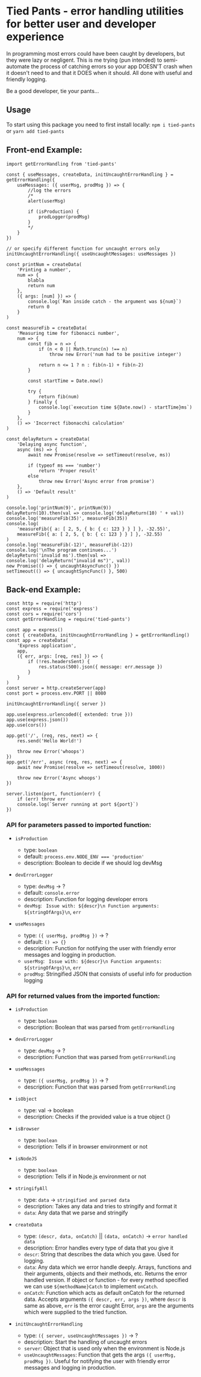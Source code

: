 # Tied Pants - error handling utilities for better user and developer experience
In programming most errors could have been caught by developers, but they were
lazy or negligent. This is me trying (pun intended) to semi-automate the process
of catching errors so your app DOESN'T crash when it doesn't need to
and that it DOES when it should. All done with useful and friendly logging.

Be a good developer, tie your pants...

## Usage
To start using this package you need to first install locally:
`npm i tied-pants` or `yarn add tied-pants`

## Front-end Example:
```
import getErrorHandling from 'tied-pants'

const { useMessages, createData, initUncaughtErrorHandling } = getErrorHandling({
    useMessages: ({ userMsg, prodMsg }) => {
        //log the errors
        /*
        alert(userMsg)

        if (isProduction) {
            prodLogger(prodMsg)
        }
        */
    }
})

// or specify different function for uncaught errors only
initUncaughtErrorHandling({ useUncaughtMessages: useMessages })

const printNum = createData(
    'Printing a number',
    num => {
        blabla
        return num
    },
    ({ args: [num] }) => {
        console.log(`Ran inside catch - the argument was ${num}`)
        return 0
    }
)

const measureFib = createData(
    'Measuring time for fibonacci number',
    num => {
        const fib = n => {
            if (n < 0 || Math.trunc(n) !== n)
                throw new Error('num had to be positive integer')

            return n <= 1 ? n : fib(n-1) + fib(n-2)
        }

        const startTime = Date.now()

        try {
            return fib(num)
        } finally {
            console.log(`execution time ${Date.now() - startTime}ms`)
        }
    },
    () => 'Incorrect fibonacchi calculation'
)

const delayReturn = createData(
    'Delaying async function',
    async (ms) => {
        await new Promise(resolve => setTimeout(resolve, ms))

        if (typeof ms === 'number')
            return 'Proper result'
        else
            throw new Error('Async error from promise')
    },
    () => 'Default result'
)

console.log('printNum(9)', printNum(9))
delayReturn(10).then(val => console.log('delayReturn(10) ' + val))
console.log('measureFib(35)', measureFib(35))
console.log(
    'measureFib({ a: [ 2, 5, { b: { c: 123 } } ] }, -32.55)',
    measureFib({ a: [ 2, 5, { b: { c: 123 } } ] }, -32.55)
)
console.log('measureFib(-12)', measureFib(-12))
console.log('\nThe program continues...')
delayReturn('invalid ms').then(val => console.log('delayReturn("invalid ms")', val))
new Promise(() => { uncaughtAsyncFunc() })
setTimeout(() => { uncaughtSyncFunc() }, 500)
```

## Back-end Example:
```
const http = require('http')
const express = require('express')
const cors = require('cors')
const getErrorHandling = require('tied-pants')

const app = express()
const { createData, initUncaughtErrorHandling } = getErrorHandling()
const app = createData(
    'Express application',
    app,
    ({ err, args: [req, res] }) => {
        if (!res.headersSent) {
            res.status(500).json({ message: err.message })
        }
    }
)
const server = http.createServer(app)
const port = process.env.PORT || 8080

initUncaughtErrorHandling({ server })

app.use(express.urlencoded({ extended: true }))
app.use(express.json())
app.use(cors())

app.get('/', (req, res, next) => {
    res.send('Hello World!')

    throw new Error('whoops')
})
app.get('/err', async (req, res, next) => {
    await new Promise(resolve => setTimeout(resolve, 1000))

    throw new Error('Async whoops')
})

server.listen(port, function(err) {
    if (err) throw err
    console.log(`Server running at port ${port}`)
})
```

### API for parameters passed to imported function:
* `isProduction`
  * type: `boolean`
  * default: `process.env.NODE_ENV === 'production'`
  * description: Boolean to decide if we should log devMsg

* `devErrorLogger`
  * type: `devMsg` -> ?
  * default: `console.error`
  * description: Function for logging developer errors
  * `devMsg`: ` Issue with: ${descr}\n Function arguments: ${stringOfArgs}\n`, `err`

* `useMessages`
  * type: `({ userMsg, prodMsg })` -> ?
  * default: `() => {}`
  * description: Function for notifying the user with friendly error messages
  and logging in production.
  * `userMsg`: ` Issue with: ${descr}\n Function arguments: ${stringOfArgs}\n`, `err`
  * `prodMsg`: Stringified JSON that consists of useful info for production logging

### API for returned values from the imported function:
* `isProduction`
  * type: `boolean`
  * description: Boolean that was parsed from `getErrorHandling`

* `devErrorLogger`
  * type: `devMsg` -> ?
  * description: Function that was parsed from `getErrorHandling`

* `useMessages`
  * type: `({ userMsg, prodMsg })` -> ?
  * description: Function that was parsed from `getErrorHandling`

* `isObject`
  * type: val -> boolean
  * description: Checks if the provided value is a true object {}

* `isBrowser`
  * type: `boolean`
  * description: Tells if in browser environment or not

* `isNodeJS`
  * type: `boolean`
  * description: Tells if in Node.js environment or not

* `stringifyAll`
  * type: `data` -> `stringified and parsed data`
  * description: Takes any data and tries to stringify and format it
  * `data`: Any data that we parse and stringify

* `createData`
  * type: `(descr, data, onCatch)` || `(data, onCatch)` -> `error handled data`
  * description: Error handles every type of data that you give it
  * `descr`: String that describes the data which you gave. Used for logging.
  * `data`: Any data which we error handle deeply. Arrays, functions and their arguments,
  objects and their methods, etc. Returns the error handled version. If object or function -
  for every method specified we can use `${methodName}Catch` to implement `onCatch`.
  * `onCatch`: Function which acts as default onCatch for the returned data. Accepts arguments
  `({ descr, err, args })`, where `descr` is same as above, `err`
  is the error caught Error, `args` are the arguments which were supplied to the tried function.

* `initUncaughtErrorHandling`
  * type: `({ server, useUncaughtMessages })` -> ?
  * description: Start the handling of uncaught errors
  * `server`: Object that is used only when the environment is Node.js
  * `useUncaughtMessages`: Function that gets the args `({ userMsg, prodMsg })`.
  Useful for notifying the user with friendly error messages and logging in production.
